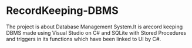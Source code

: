 # RecordKeeping-DBMS

The project is about Database Management System.It is arecord keeping DBMS made using Visual Studio on C# and SQLite with Stored Procedures and triggers in its functions which have been linked to UI by C#.
